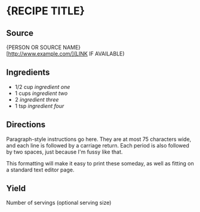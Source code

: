 # {RECIPE TITLE}

## Source

{PERSON OR SOURCE NAME}  
[http://www.example.com/](LINK IF AVAILABLE)

## Ingredients

+ 1/2 cup *ingredient one*
+ 1 cups *ingredient two*
+ 2 *ingredient three*
+ 1 tsp *ingredient four*

## Directions

Paragraph-style instructions go here.  They are at most 75 characters 
wide, and each line is followed by a carriage return.  Each period is also
followed by two spaces, just because I'm fussy like that.  

This formatting will make it easy to print these someday, as well as 
fitting on a standard text editor page.

## Yield

Number of servings (optional serving size)
